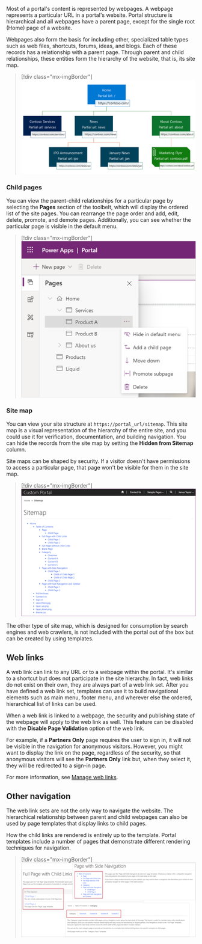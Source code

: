 Most of a portal's content is represented by webpages. A webpage represents a particular URL in a portal's website. Portal structure is hierarchical and all webpages have a parent page, except for the single root (Home) page of a website.

Webpages also form the basis for including other, specialized table types such as web files, shortcuts, forums, ideas, and blogs. Each of these records has a relationship with a parent page. Through parent and child relationships, these entities form the hierarchy of the website, that is, its site map.

> [!div class="mx-imgBorder"]
> [![Diagram of site page hierarchy for a portal.](../media/page-hierarchy-concept.png)](../media/page-hierarchy-concept.png#lightbox)

### Child pages

You can view the parent-child relationships for a particular page by selecting the **Pages** section of the toolbelt, which will display the ordered list of the site pages. You can rearrange the page order and add, edit, delete, promote, and demote pages. Additionally, you can see whether the particular page is visible in the default menu.

> [!div class="mx-imgBorder"]
> [![Screenshot of page hierarchy for a portal to aid in setup.](../media/page-hierarchy.png)](../media/page-hierarchy.png#lightbox)

### Site map

You can view your site structure at `https://portal_url/sitemap`. This site map is a visual representation of the hierarchy of the entire site, and you could use it for verification, documentation, and building navigation. You can hide the records from the site map by setting the **Hidden from Sitemap** column.

Site maps can be shaped by security. If a visitor doesn't have permissions to access a particular page, that page won't be visible for them in the site map.

> [!div class="mx-imgBorder"]
> [![Screenshot of a sitemap for a portal that helps understand security.](../media/sitemap.png)](../media/sitemap.png#lightbox)

The other type of site map, which is designed for consumption by search engines and web crawlers, is not included with the portal out of the box but can be created by using templates.

## Web links

A web link can link to any URL or to a webpage within the portal. It's similar to a shortcut but does not participate in the site hierarchy. In fact, web links do not exist on their own, they are always part of a web link set. After you have defined a web link set, templates can use it to build navigational elements such as main menu, footer menu, and wherever else the ordered, hierarchical list of links can be used.

When a web link is linked to a webpage, the security and publishing state of the webpage will apply to the web link as well. This feature can be disabled with the **Disable Page Validation** option of the web link.

For example, if a **Partners Only** page requires the user to sign in, it will not be visible in the navigation for anonymous visitors. However, you might want to display the link on the page, regardless of the security, so that anonymous visitors will see the **Partners Only** link but, when they select it, they will be redirected to a sign-in page.

For more information, see [Manage web links](/powerapps/maker/portals/configure/manage-web-links/?azure-portal=true).

## Other navigation

The web link sets are not the only way to navigate the website. The hierarchical relationship between parent and child webpages can also be used by page templates that display links to child pages.

How the child links are rendered is entirely up to the template. Portal templates include a number of pages that demonstrate different rendering techniques for navigation.

> [!div class="mx-imgBorder"]
> [![Screenshot of samples of different ways of rendering for child navigation.](../media/child-links-samples.png)](../media/child-links-samples.png#lightbox)
